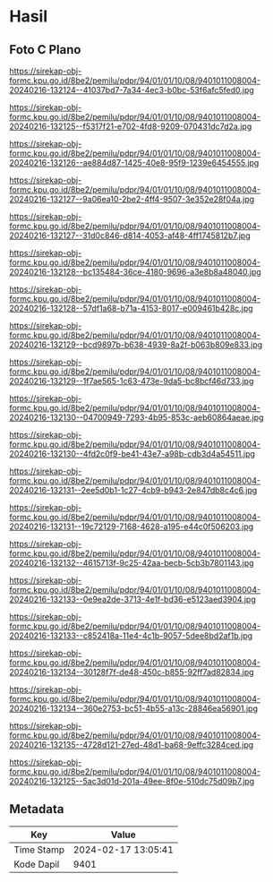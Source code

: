 # Hasil

## Foto C Plano

https://sirekap-obj-formc.kpu.go.id/8be2/pemilu/pdpr/94/01/01/10/08/9401011008004-20240216-132124--41037bd7-7a34-4ec3-b0bc-53f6afc5fed0.jpg

https://sirekap-obj-formc.kpu.go.id/8be2/pemilu/pdpr/94/01/01/10/08/9401011008004-20240216-132125--f5317f21-e702-4fd8-9209-070431dc7d2a.jpg

https://sirekap-obj-formc.kpu.go.id/8be2/pemilu/pdpr/94/01/01/10/08/9401011008004-20240216-132126--ae884d87-1425-40e8-95f9-1239e6454555.jpg

https://sirekap-obj-formc.kpu.go.id/8be2/pemilu/pdpr/94/01/01/10/08/9401011008004-20240216-132127--9a06ea10-2be2-4ff4-9507-3e352e28f04a.jpg

https://sirekap-obj-formc.kpu.go.id/8be2/pemilu/pdpr/94/01/01/10/08/9401011008004-20240216-132127--31d0c846-d814-4053-af48-4ff1745812b7.jpg

https://sirekap-obj-formc.kpu.go.id/8be2/pemilu/pdpr/94/01/01/10/08/9401011008004-20240216-132128--bc135484-36ce-4180-9696-a3e8b8a48040.jpg

https://sirekap-obj-formc.kpu.go.id/8be2/pemilu/pdpr/94/01/01/10/08/9401011008004-20240216-132128--57df1a68-b71a-4153-8017-e009461b428c.jpg

https://sirekap-obj-formc.kpu.go.id/8be2/pemilu/pdpr/94/01/01/10/08/9401011008004-20240216-132129--bcd9897b-b638-4939-8a2f-b063b809e833.jpg

https://sirekap-obj-formc.kpu.go.id/8be2/pemilu/pdpr/94/01/01/10/08/9401011008004-20240216-132129--1f7ae565-1c63-473e-9da5-bc8bcf46d733.jpg

https://sirekap-obj-formc.kpu.go.id/8be2/pemilu/pdpr/94/01/01/10/08/9401011008004-20240216-132130--04700949-7293-4b95-853c-aeb60864aeae.jpg

https://sirekap-obj-formc.kpu.go.id/8be2/pemilu/pdpr/94/01/01/10/08/9401011008004-20240216-132130--4fd2c0f9-be41-43e7-a98b-cdb3d4a54511.jpg

https://sirekap-obj-formc.kpu.go.id/8be2/pemilu/pdpr/94/01/01/10/08/9401011008004-20240216-132131--2ee5d0b1-1c27-4cb9-b943-2e847db8c4c6.jpg

https://sirekap-obj-formc.kpu.go.id/8be2/pemilu/pdpr/94/01/01/10/08/9401011008004-20240216-132131--19c72129-7168-4628-a195-e44c0f506203.jpg

https://sirekap-obj-formc.kpu.go.id/8be2/pemilu/pdpr/94/01/01/10/08/9401011008004-20240216-132132--4615713f-9c25-42aa-becb-5cb3b7801143.jpg

https://sirekap-obj-formc.kpu.go.id/8be2/pemilu/pdpr/94/01/01/10/08/9401011008004-20240216-132133--0e9ea2de-3713-4e1f-bd36-e5123aed3904.jpg

https://sirekap-obj-formc.kpu.go.id/8be2/pemilu/pdpr/94/01/01/10/08/9401011008004-20240216-132133--c852418a-11e4-4c1b-9057-5dee8bd2af1b.jpg

https://sirekap-obj-formc.kpu.go.id/8be2/pemilu/pdpr/94/01/01/10/08/9401011008004-20240216-132134--30128f7f-de48-450c-b855-92ff7ad82834.jpg

https://sirekap-obj-formc.kpu.go.id/8be2/pemilu/pdpr/94/01/01/10/08/9401011008004-20240216-132134--360e2753-bc51-4b55-a13c-28846ea56901.jpg

https://sirekap-obj-formc.kpu.go.id/8be2/pemilu/pdpr/94/01/01/10/08/9401011008004-20240216-132135--4728d121-27ed-48d1-ba68-9effc3284ced.jpg

https://sirekap-obj-formc.kpu.go.id/8be2/pemilu/pdpr/94/01/01/10/08/9401011008004-20240216-132125--5ac3d01d-201a-49ee-8f0e-510dc75d09b7.jpg


## Metadata

| Key        | Value               |
| ---------- | ------------------- |
| Time Stamp | 2024-02-17 13:05:41 |
| Kode Dapil | 9401                |



